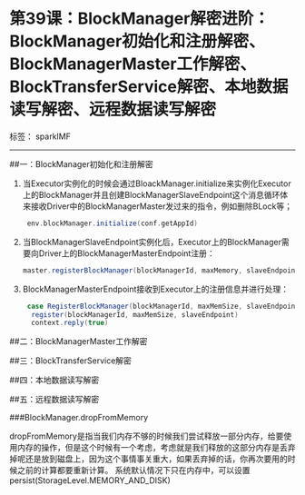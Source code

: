 # 第39课：BlockManager解密进阶：BlockManager初始化和注册解密、BlockManagerMaster工作解密、BlockTransferService解密、本地数据读写解密、远程数据读写解密

标签： sparkIMF

---

##一：BlockManager初始化和注册解密

 1. 当Executor实例化的时候会通过BloackManager.initialize来实例化Executor上的BlockManager并且创建BlockManagerSlaveEndpoint这个消息循环体来接收Driver中的BlockManagerMaster发过来的指令，例如删除BLock等；
    ```scala
     env.blockManager.initialize(conf.getAppId)
    ```
    
 2. 当BlockManagerSlaveEndpoint实例化后，Executor上的BlockManager需要向Driver上的BlockManagerMasterEndpoint注册：
    ```scala
    master.registerBlockManager(blockManagerId, maxMemory, slaveEndpoint)
    ```
    
 3. BlockManagerMasterEndpoint接收到Executor上的注册信息并进行处理：
    ```scala
     case RegisterBlockManager(blockManagerId, maxMemSize, slaveEndpoint) =>
      register(blockManagerId, maxMemSize, slaveEndpoint)
      context.reply(true)
    ```
    


##二：BlockManagerMaster工作解密

##三：BlockTransferService解密

##四：本地数据读写解密

##五：远程数据读写解密


###BlockManager.dropFromMemory

dropFromMemory是指当我们内存不够的时候我们尝试释放一部分内存，给要使用内存的操作，但是这个时候有一个考虑，考虑就是我们释放的这部分内存是丢弃掉呢还是放到磁盘上，因为这个事情事关重大，如果丢弃掉的话，你再次要用的时候之前的计算都要重新计算。
系统默认情况下只在内存中，可以设置persist(StorageLevel.MEMORY_AND_DISK)

